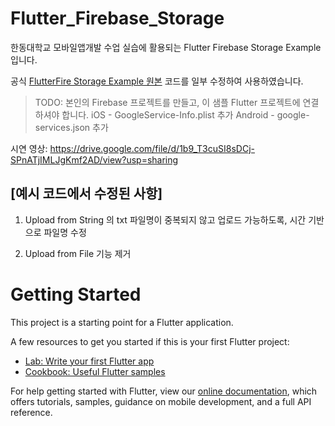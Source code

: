 # Flutter_Firebase_Storage

한동대학교 모바일앱개발 수업 실습에 활용되는 Flutter Firebase Storage Example 입니다.

공식 [FlutterFire Storage Example 원본](https://github.com/FirebaseExtended/flutterfire/tree/master/packages/firebase_storage/firebase_storage
) 코드를 일부 수정하여 사용하였습니다.

> TODO: 본인의 Firebase 프로젝트를 만들고, 이 샘플 Flutter 프로젝트에 연결하셔야 합니다.
  > iOS - GoogleService-Info.plist 추가
  > Android - google-services.json 추가

시연 영상: https://drive.google.com/file/d/1b9_T3cuSI8sDCj-SPnATjIMLJgKmf2AD/view?usp=sharing

## [예시 코드에서 수정된 사항]

1. Upload from String 의 txt 파일명이 중복되지 않고 업로드 가능하도록, 시간 기반으로 파일명 수정

2. Upload from File 기능 제거


# Getting Started

This project is a starting point for a Flutter application.

A few resources to get you started if this is your first Flutter project:

- [Lab: Write your first Flutter app](https://flutter.dev/docs/get-started/codelab)
- [Cookbook: Useful Flutter samples](https://flutter.dev/docs/cookbook)

For help getting started with Flutter, view our
[online documentation](https://flutter.dev/docs), which offers tutorials,
samples, guidance on mobile development, and a full API reference.
